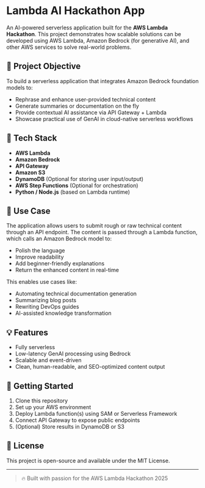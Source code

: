 # Lambda AI Hackathon App

An AI-powered serverless application built for the **AWS Lambda Hackathon**. This project demonstrates how scalable solutions can be developed using AWS Lambda, Amazon Bedrock (for generative AI), and other AWS services to solve real-world problems.

## 🚀 Project Objective

To build a serverless application that integrates Amazon Bedrock foundation models to:
- Rephrase and enhance user-provided technical content
- Generate summaries or documentation on the fly
- Provide contextual AI assistance via API Gateway + Lambda
- Showcase practical use of GenAI in cloud-native serverless workflows

## 🧰 Tech Stack

- **AWS Lambda**
- **Amazon Bedrock**
- **API Gateway**
- **Amazon S3**
- **DynamoDB** (Optional for storing user input/output)
- **AWS Step Functions** (Optional for orchestration)
- **Python / Node.js** (based on Lambda runtime)

## 🔧 Use Case

The application allows users to submit rough or raw technical content through an API endpoint. The content is passed through a Lambda function, which calls an Amazon Bedrock model to:
- Polish the language
- Improve readability
- Add beginner-friendly explanations
- Return the enhanced content in real-time

This enables use cases like:
- Automating technical documentation generation
- Summarizing blog posts
- Rewriting DevOps guides
- AI-assisted knowledge transformation

## 💡 Features

- Fully serverless
- Low-latency GenAI processing using Bedrock
- Scalable and event-driven
- Clean, human-readable, and SEO-optimized content output

## 🧪 Getting Started

1. Clone this repository
2. Set up your AWS environment
3. Deploy Lambda function(s) using SAM or Serverless Framework
4. Connect API Gateway to expose public endpoints
5. (Optional) Store results in DynamoDB or S3

## 📜 License

This project is open-source and available under the MIT License.

---

> 🔥 Built with passion for the AWS Lambda Hackathon 2025
